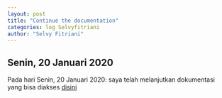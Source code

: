 ```yaml
---
layout: post
title: "Continue the documentation"
categories: log Selvyfitriani
author: "Selvy Fitriani"
---
```


## Senin, 20 Januari 2020

Pada hari Senin, 20 Januari 2020: saya telah melanjutkan dokumentasi yang bisa diakses [disini](https://github.com/UI-FASILKOM-OS/extra192/blob/master/Dokumen/dokumentasi-raspi.md)

